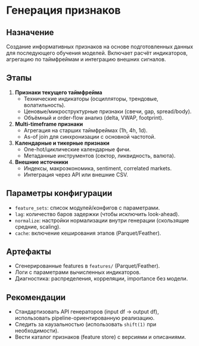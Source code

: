 # Генерация признаков

## Назначение
Создание информативных признаков на основе подготовленных данных для последующего обучения моделей. Включает расчёт индикаторов, агрегацию по таймфреймам и интеграцию внешних сигналов.

## Этапы
1. **Признаки текущего таймфрейма**
   - Технические индикаторы (осцилляторы, трендовые, волатильность).
   - Ценовые/микроструктурные признаки (свечи, gap, spread/body).
   - Объёмный и order-flow анализ (delta, VWAP, footprint).
2. **Multi-timeframe признаки**
   - Агрегация на старших таймфреймах (1h, 4h, 1d).
   - As-of join для синхронизации с основной частотой.
3. **Календарные и тикерные признаки**
   - One-hot/циклические календарные фичи.
   - Метаданные инструментов (сектор, ликвидность, валюта).
4. **Внешние источники**
   - Индексы, макроэкономика, sentiment, correlated markets.
   - Интеграция через API или внешние CSV.

## Параметры конфигурации
- `feature_sets`: список модулей/конфигов с параметрами.
- `lag`: количество баров задержки (чтобы исключить look-ahead).
- `normalize`: настройки нормализации внутри генерации (скользящие средние, scaling).
- `cache`: включение кеширования этапов (Parquet/Feather).

## Артефакты
- Сгенерированные features в `features/` (Parquet/Feather).
- Логи с параметрами вычисленных индикаторов.
- Диагностика: распределения, корреляции, importance без модели.

## Рекомендации
- Стандартизовать API генераторов (input df → output df), использовать pipeline-ориентированную реализацию.
- Следить за каузальностью (использовать `shift(1)` при необходимости).
- Вести каталог признаков (feature store) с версиями и описаниями.
